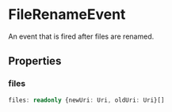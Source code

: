 # FileRenameEvent

An event that is fired after files are renamed.

## Properties

### files

```typescript
files: readonly {newUri: Uri, oldUri: Uri}[]
```

